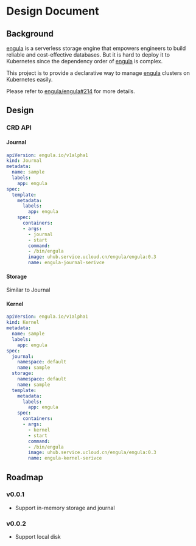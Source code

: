 # Design Document

## Background

[engula][] is a serverless storage engine that empowers engineers to build reliable and cost-effective databases. But it is hard to deploy it to Kubernetes since the dependency order of [engula][] is complex. 

This project is to provide a declarative way to manage [engula][] clusters on Kubernetes easily. 

Please refer to [engula/engula#214](https://github.com/engula/engula/discussions/214) for more details.

## Design

### CRD API

#### Journal

```YAML
apiVersion: engula.io/v1alpha1
kind: Journal
metadata:
  name: sample
  labels:
    app: engula
spec:
  template:
    metadata:
      labels:
        app: engula
    spec:
      containers:
      - args:
        - journal
        - start
        command:
        - /bin/engula
        image: uhub.service.ucloud.cn/engula/engula:0.3
        name: engula-journal-serivce
```

#### Storage

Similar to Journal

#### Kernel

```YAML
apiVersion: engula.io/v1alpha1
kind: Kernel
metadata:
  name: sample
  labels:
    app: engula
spec:
  journal:
    namespace: default
    name: sample
  storage:
    namespace: default
    name: sample
  template:
    metadata:
      labels:
        app: engula
    spec:
      containers:
      - args:
        - kernel
        - start
        command:
        - /bin/engula
        image: uhub.service.ucloud.cn/engula/engula:0.3
        name: engula-kernel-serivce
```

## Roadmap

### v0.0.1

- Support in-memory storage and journal

### v0.0.2

- Support local disk

[engula]: https://github.com/engula/engula
